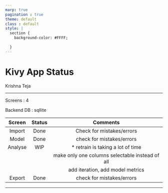 ```yaml
---
marp: true
pagination : true
theme: default
class : default
style: |
  section {
    background-color: #FFFF;
    
  }
---
```


# Kivy App Status

Krishna Teja

---

Screens : 4  

Backend DB : sqllite

|Screen |Status|Comments                 |
|:-----:|:----:|:-----------------------:|
|Import | Done |Check for mistakes/errors|
| Model | Done |check for mistakes/errors|
|Analyse| WIP  | * retrain is taking a lot of time
| || make only one columns selectable instead of all|
||| add iteration, add model metrics|
|Export | Done |check for mistakes/errors|

---


